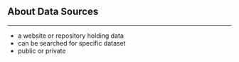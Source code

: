 ## About Data Sources

----
  
- a website or repository holding data
- can be searched for specific dataset
- public or private

